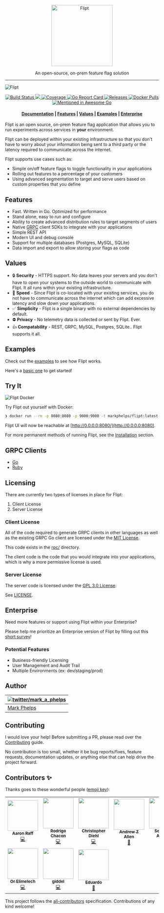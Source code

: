 <p align=center>
	<img src="logo.svg" alt="Flipt" width=200 height=200 />
</p>

<p align="center">An open-source, on-prem feature flag solution</p>

<hr />

![Flipt](demo.gif)

<div align="center">
    <a href="https://github.com/markphelps/flipt/actions">
        <img src="https://github.com/markphelps/flipt/workflows/Tests/badge.svg" alt="Build Status" />
    </a>
    <a href="https://bestpractices.coreinfrastructure.org/projects/3498">
	<img src="https://bestpractices.coreinfrastructure.org/projects/3498/badge">
    </a>
    <a href="https://codecov.io/gh/markphelps/flipt">
        <img src="https://codecov.io/gh/markphelps/flipt/branch/master/graph/badge.svg" alt="Coverage" />
    </a>
    <a href="https://goreportcard.com/report/github.com/markphelps/flipt">
        <img src="https://goreportcard.com/badge/github.com/markphelps/flipt" alt="Go Report Card" />
    </a>
    <a href="https://github.com/markphelps/flipt/releases">
        <img src="https://img.shields.io/github/release/markphelps/flipt.svg?style=flat" alt="Releases" />
    </a>
    <a href="https://hub.docker.com/r/markphelps/flipt">
        <img src="https://img.shields.io/docker/pulls/markphelps/flipt.svg" alt="Docker Pulls" />
    </a>
    <a href="https://github.com/avelino/awesome-go">
        <img src="https://awesome.re/mentioned-badge.svg" alt="Mentioned in Awesome Go" />
    </a>
</div>

<div align="center">
    <h4>
        <a href="https://flipt.io/docs/getting_started/">Documentation</a> |
        <a href="#features">Features</a> |
        <a href="#values">Values</a> |
        <a href="#examples">Examples</a> |
        <a href="#enterprise">Enterprise</a>
    </h4>
</div>

Flipt is an open source, on-prem feature flag application that allows you to run experiments across services in **your** environment.

Flipt can be deployed within your existing infrastructure so that you don't have to worry about your information being sent to a third party or the latency required to communicate across the internet.

Flipt supports use cases such as:

* Simple on/off feature flags to toggle functionality in your applications
* Rolling out features to a percentage of your customers
* Using advanced segmentation to target and serve users based on custom properties that you define

## Features

* Fast. Written in Go. Optimized for performance
* Stand alone, easy to run and configure
* Ability to create advanced distribution rules to target segments of users
* Native [GRPC](https://grpc.io/) client SDKs to integrate with your applications
* Simple REST API
* Modern UI and debug console
* Support for multiple databases (Postgres, MySQL, SQLite)
* Data import and export to allow storing your flags as code

## Values

* :lock: **Security** - HTTPS support. No data leaves your servers and you don't have to open your systems to the outside world to communicate with Flipt. It all runs within your existing infrastructure.
* :rocket: **Speed** - Since Flipt is co-located with your existing services, you do not have to communicate across the internet which can add excessive latency and slow down your applications.
* :white_check_mark: **Simplicity** - Flipt is a single binary with no external dependencies by default.
* :no_entry: **Privacy** - No telemetry data is collected or sent by Flipt. Ever.
* :thumbsup: **Compatability** - REST, GRPC, MySQL, Postgres, SQLite.. Flipt supports it all.

## Examples

Check out the [examples](/examples) to see how Flipt works.

Here's a [basic one](https://github.com/markphelps/flipt/tree/master/examples/basic) to get started!

## Try It

![Flipt Docker](cli.gif)

Try Flipt out yourself with Docker:

```bash
❯ docker run --rm -p 8080:8080 -p 9000:9000 -t markphelps/flipt:latest
```

Flipt UI will now be reachable at [http://0.0.0.0:8080/](http://0.0.0.0:8080).

For more permanent methods of running Flipt, see the [Installation](https://flipt.io/docs/installation/) section.

## GRPC Clients

* [Go](https://github.com/markphelps/flipt-grpc-go)
* [Ruby](https://github.com/markphelps/flipt-grpc-ruby)

## Licensing

There are currently two types of licenses in place for Flipt:

1. Client License
2. Server License

### Client License

All of the code required to generate GRPC clients in other languages as well as the existing GRPC Go client are licensed under the [MIT License](https://spdx.org/licenses/MIT.html).

This code exists in the [rpc/](rpc/) directory.

The client code is the code that you would integrate into your applications, which is why a more permissive license is used.

### Server License

The server code is licensed under the [GPL 3.0 License](https://spdx.org/licenses/GPL-3.0.html).

See [LICENSE](LICENSE).

## Enterprise

Need more features or support using Flipt within your Enterprise?

Please help me prioritize an Enterprise version of Flipt by filling out this [short survey](https://forms.gle/a4UBnv8LADYirA4c9)!

### Potential Features

* Business-friendly Licensing
* User Management and Audit Trail
* Multiple Environments (ex: dev/staging/prod)

## Author

| [![twitter/mark_a_phelps](https://secure.gravatar.com/avatar/274e2d4b1bbb9f86b454aebabad2cba1)](https://twitter.com/intent/user?screen_name=mark_a_phelps "Follow @mark_a_phelps on Twitter") |
|---|
| [Mark Phelps](https://markphelps.me/) |

## Contributing

I would love your help! Before submitting a PR, please read over the [Contributing](.github/contributing.md) guide.

No contribution is too small, whether it be bug reports/fixes, feature requests, documentation updates, or anything else that can help drive the project forward.

## Contributors ✨

Thanks goes to these wonderful people ([emoji key](https://allcontributors.org/docs/en/emoji-key)):

<!-- ALL-CONTRIBUTORS-LIST:START - Do not remove or modify this section -->
<!-- prettier-ignore-start -->
<!-- markdownlint-disable -->
<table>
  <tr>
    <td align="center"><a href="http://aaronraff.github.io"><img src="https://avatars0.githubusercontent.com/u/16910064?v=4?s=100" width="100px;" alt=""/><br /><sub><b>Aaron Raff</b></sub></a><br /><a href="https://github.com/markphelps/flipt/commits?author=aaronraff" title="Code">💻</a></td>
    <td align="center"><a href="http://twitter.com/rochacon"><img src="https://avatars2.githubusercontent.com/u/321351?v=4?s=100" width="100px;" alt=""/><br /><sub><b>Rodrigo Chacon</b></sub></a><br /><a href="https://github.com/markphelps/flipt/commits?author=rochacon" title="Code">💻</a></td>
    <td align="center"><a href="http://christopherdiehl.github.io"><img src="https://avatars0.githubusercontent.com/u/10383665?v=4?s=100" width="100px;" alt=""/><br /><sub><b>Christopher Diehl</b></sub></a><br /><a href="https://github.com/markphelps/flipt/commits?author=christopherdiehl" title="Code">💻</a></td>
    <td align="center"><a href="https://www.andrewzallen.com"><img src="https://avatars3.githubusercontent.com/u/37206?v=4?s=100" width="100px;" alt=""/><br /><sub><b>Andrew Z Allen</b></sub></a><br /><a href="https://github.com/markphelps/flipt/commits?author=achew22" title="Documentation">📖</a></td>
    <td align="center"><a href="http://sf.khepin.com"><img src="https://avatars3.githubusercontent.com/u/455656?v=4?s=100" width="100px;" alt=""/><br /><sub><b>Sebastien Armand</b></sub></a><br /><a href="https://github.com/markphelps/flipt/commits?author=khepin" title="Code">💻</a></td>
    <td align="center"><a href="https://github.com/badboyd"><img src="https://avatars0.githubusercontent.com/u/20040686?v=4?s=100" width="100px;" alt=""/><br /><sub><b>Dat Tran</b></sub></a><br /><a href="https://github.com/markphelps/flipt/commits?author=badboyd" title="Code">💻</a></td>
    <td align="center"><a href="http://twitter.com/jon_perl"><img src="https://avatars2.githubusercontent.com/u/1136652?v=4?s=100" width="100px;" alt=""/><br /><sub><b>Jon Perl</b></sub></a><br /><a href="https://github.com/markphelps/flipt/commits?author=jperl" title="Tests">⚠️</a> <a href="https://github.com/markphelps/flipt/commits?author=jperl" title="Code">💻</a></td>
  </tr>
  <tr>
    <td align="center"><a href="https://or-e.net"><img src="https://avatars1.githubusercontent.com/u/2883824?v=4?s=100" width="100px;" alt=""/><br /><sub><b>Or Elimelech</b></sub></a><br /><a href="https://github.com/markphelps/flipt/commits?author=vic3lord" title="Code">💻</a></td>
    <td align="center"><a href="https://github.com/giddel"><img src="https://avatars0.githubusercontent.com/u/10463018?v=4?s=100" width="100px;" alt=""/><br /><sub><b>giddel</b></sub></a><br /><a href="https://github.com/markphelps/flipt/commits?author=giddel" title="Code">💻</a></td>
    <td align="center"><a href="http://eduar.do"><img src="https://avatars.githubusercontent.com/u/959623?v=4?s=100" width="100px;" alt=""/><br /><sub><b>Eduardo</b></sub></a><br /><a href="https://github.com/markphelps/flipt/commits?author=edumucelli" title="Documentation">📖</a></td>
  </tr>
</table>

<!-- markdownlint-restore -->
<!-- prettier-ignore-end -->

<!-- ALL-CONTRIBUTORS-LIST:END -->

This project follows the [all-contributors](https://github.com/all-contributors/all-contributors) specification. Contributions of any kind welcome!

